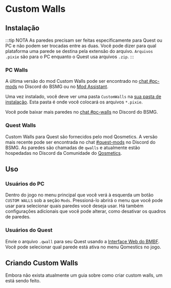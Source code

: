 # Custom Walls

## Instalação
:::tip NOTA As paredes precisam ser feitas especificamente para Quest ou PC e não podem ser trocadas entre as duas. Você pode dizer para qual plataforma uma parede se destina pela extensão do arquivo. `Arquivos .pixie` são para o PC enquanto o Quest usa arquivos `.zip`. :::

### PC Walls
A última versão do mod Custom Walls pode ser encontrado no [chat #pc-mods](https://discord.gg/beatsabermods) no Discord do BSMG ou no [Mod Assistant](https://github.com/Assistant/ModAssistant).

Uma vez instalado, você deve ver uma pasta `CustomWalls` na [sua pasta de instalação](/faq/install-folder.md). Esta pasta é onde você colocará os arquivos `*.pixie`.

Você pode baixar mais paredes no [chat #pc-walls](https://discord.gg/beatsabermods) no Discord do BSMG.

### Quest Walls
Custom Walls para Quest são fornecidos pelo mod Qosmetics. A versão mais recente pode ser encontrada no chat [#quest-mods](https://discord.gg/beatsabermods) no Discord do BSMG. As paredes são chamadas de `qwalls` e atualmente estão hospedadas no Discord da Comunidade do [Qosmetics](https://discord.gg/qosmetics).

## Uso

### Usuários do PC
Dentro do jogo no menu principal que você verá à esquerda um botão `CUSTOM WALLS` sob a seção `Mods`. Pressioná-lo abrirá o menu que você pode usar para selecionar quais paredes você deseja usar. Há também configurações adicionais que você pode alterar, como desativar os quadros de paredes.

### Usuários do Quest
Envie o arquivo `.qwall` para seu Quest usando a [Interface Web do BMBF](/quest-modding.md#installing-mods). Você pode selecionar qual parede está ativa no menu Qomestics no jogo.

## Criando Custom Walls
Embora não exista atualmente um guia sobre como criar custom walls, um está sendo feito.
